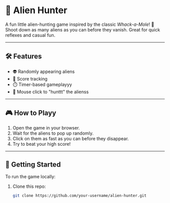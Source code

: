 # 👾 Alien Hunter

A fun little alien-hunting game inspired by the classic *Whack-a-Mole*! 🚀  
Shoot down as many aliens as you can before they vanish. Great for quick reflexes and casual fun.

---

## 🛠️ Features

- 👽 Randomly appearing aliens 
- 🧠 Score tracking
- ⏱️ Timer-based gameplayyy
- 🎯 Mouse click to "hunttt" the alienss

---

## 🎮 How to Playy

1. Open the game in your browser.
2. Wait for the aliens to pop up randomly.
3. Click on them as fast as you can before they disappear.
4. Try to beat your high score!

---
## 🚀 Getting Started

To run the game locally:

1. Clone this repo:
   ```bash
   git clone https://github.com/your-username/alien-hunter.git
